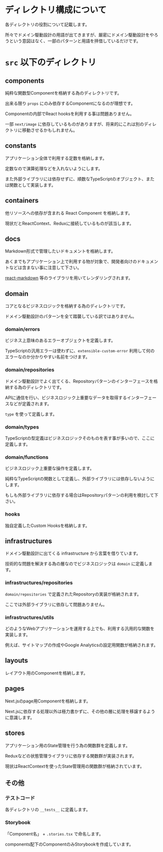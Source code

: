 # ディレクトリ構成について

各ディレクトリの役割について記載します。

所々でドメイン駆動設計の用語が出てきますが、厳密にドメイン駆動設計をやろうという意図はなく、一部のパターンと用語を拝借しているだけです。

# `src` 以下のディレクトリ

## components

純粋な関数型Componentを格納する為のディレクトリです。

出来る限り `props` にのみ依存するComponentになるのが理想です。

Componentの内部でReact hooksを利用する事は問題ありません。

一部 `next/image` に依存しているものがありますが、将来的にこれは別のディレクトリに移動させるかもしれません。

## constants

アプリケーション全体で利用する定数を格納します。

定数なので演算処理などを入れないようにします。

また外部ライブラリには依存せずに、順数なTypeScriptのオブジェクト、または関数として実装します。

## containers

他リソースへの依存が含まれる React Component を格納します。

現状だとReactContext、Reduxに接続しているものが該当します。

## docs

Markdown形式で管理したいドキュメントを格納します。

あくまでもアプリケーション上で利用する物が対象で、開発者向けのドキュメントなどは含まない事に注意して下さい。

[react-markdown](https://github.com/remarkjs/react-markdown) 等のライブラリを用いてレンダリングされます。

## domain

コアとなるビジネスロジックを格納する為のディレクトリです。

ドメイン駆動設計のパターンを全て踏襲している訳ではありません。

### domain/errors

ビジネス上意味のあるエラーオブジェクトを定義します。

TypeScriptの汎用エラーは使わずに、`extensible-custom-error` 利用して何のエラーなのか分かりやすい名前をつけます。

### domain/repositories

ドメイン駆動設計でよく出てくる、Repositoryパターンのインターフェースを格納する為のディレクトリです。

APIに通信を行い、ビジネスロジック上重要なデータを取得するインターフェースなどが定義されます。

`type` を使って定義します。

### domain/types

TypeScriptの型定義はビジネスロジックそのものを表す事が多いので、ここに定義します。

### domain/functions

ビジネスロジック上重要な操作を定義します。

純粋なTypeScriptの関数として定義し、外部ライブラリには依存しないようにします。

もしも外部ライブラリに依存する場合はRepositoryパターンの利用を検討して下さい。

### hooks

独自定義したCustom Hooksを格納します。

## infrastructures

ドメイン駆動設計に出てくる infrastructure から言葉を借りています。

技術的な問題を解決する為の層なのでビジネスロジックは `domain` に定義します。

### infrastructures/repositories

`domain/repositories` で定義されたRepositoryの実装が格納されます。

ここでは外部ライブラリに依存して問題ありません。

### infrastructures/utils

どのようなWebアプリケーションを運用する上でも、利用する汎用的な関数を実装します。

例えば、サイトマップの作成やGoogle Analyticsの設定用関数が格納されます。

## layouts

レイアウト用のComponentを格納します。

## pages

Next.jsのpage用Componentを格納します。

Next.jsに依存する処理以外は極力書かずに、その他の層に処理を移譲するように意識します。

## stores

アプリケーション用のState管理を行う為の関数群を定義します。

Reduxなどの状態管理ライブラリに依存する関数群が実装されます。

現状はReactContextを使ったState管理用の関数群が格納されています。

## その他

### テストコード

各ディレクトリの `__tests__` に定義します。

### Storybook

「Component名」 + `.stories.tsx` で命名します。

components配下のComponentのみStorybookを作成しています。
